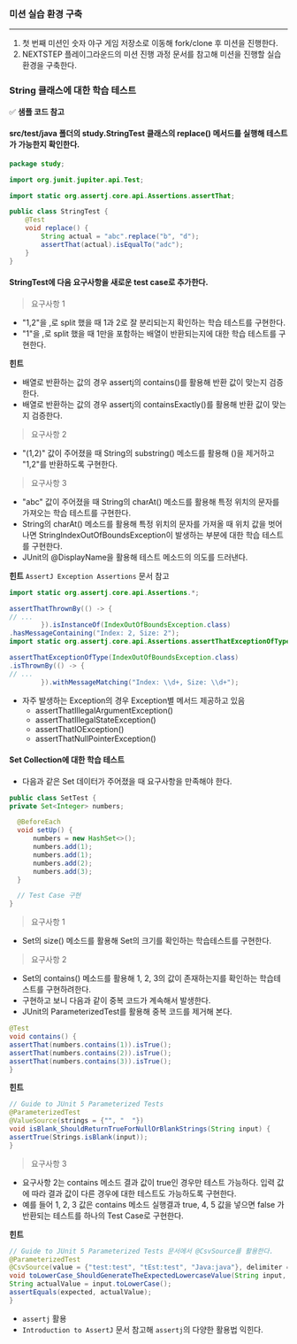 ### 미션 실습 환경 구축
---
1. 첫 번째 미션인 숫자 야구 게임 저장소로 이동해 fork/clone 후 미션을 진행한다.
2. NEXTSTEP 플레이그라운드의 미션 진행 과정 문서를 참고해 미션을 진행할 실습 환경을 구축한다.

### String 클래스에 대한 학습 테스트

:white_check_mark: **샘플 코드 참고**

#### src/test/java 폴더의 study.StringTest 클래스의 replace() 메서드를 실행해 테스트가 가능한지 확인한다.
```java
package study;

import org.junit.jupiter.api.Test;

import static org.assertj.core.api.Assertions.assertThat;

public class StringTest {
    @Test
    void replace() {
        String actual = "abc".replace("b", "d");
        assertThat(actual).isEqualTo("adc");
    }
}
```

#### StringTest에 다음 요구사항을 새로운 test case로 추가한다.

> 요구사항 1
- "1,2"을 ,로 split 했을 때 1과 2로 잘 분리되는지 확인하는 학습 테스트를 구현한다.
- "1"을 ,로 split 했을 때 1만을 포함하는 배열이 반환되는지에 대한 학습 테스트를 구현한다.

**힌트**
- 배열로 반환하는 값의 경우 assertj의 contains()를 활용해 반환 값이 맞는지 검증한다.
- 배열로 반환하는 값의 경우 assertj의 containsExactly()를 활용해 반환 값이 맞는지 검증한다.

> 요구사항 2
- "(1,2)" 값이 주어졌을 때 String의 substring() 메소드를 활용해 ()을 제거하고 "1,2"를 반환하도록 구현한다.

> 요구사항 3
- "abc" 값이 주어졌을 때 String의 charAt() 메소드를 활용해 특정 위치의 문자를 가져오는 학습 테스트를 구현한다.
- String의 charAt() 메소드를 활용해 특정 위치의 문자를 가져올 때 위치 값을 벗어나면 StringIndexOutOfBoundsException이 발생하는 부분에 대한 학습 테스트를 구현한다.
- JUnit의 @DisplayName을 활용해 테스트 메소드의 의도를 드러낸다.

**힌트**
`AssertJ Exception Assertions` 문서 참고
```java
import static org.assertj.core.api.Assertions.*;

assertThatThrownBy(() -> {
// ...
        }).isInstanceOf(IndexOutOfBoundsException.class)
.hasMessageContaining("Index: 2, Size: 2");
import static org.assertj.core.api.Assertions.assertThatExceptionOfType;

assertThatExceptionOfType(IndexOutOfBoundsException.class)
.isThrownBy(() -> {
// ...
        }).withMessageMatching("Index: \\d+, Size: \\d+");
```

- 자주 발생하는 Exception의 경우 Exception별 메서드 제공하고 있음
  - assertThatIllegalArgumentException()
  - assertThatIllegalStateException()
  - assertThatIOException()
  - assertThatNullPointerException()

#### Set Collection에 대한 학습 테스트

- 다음과 같은 Set 데이터가 주어졌을 때 요구사항을 만족해야 한다.

```java
public class SetTest {
private Set<Integer> numbers;

  @BeforeEach
  void setUp() {
      numbers = new HashSet<>();
      numbers.add(1);
      numbers.add(1);
      numbers.add(2);
      numbers.add(3);
  }

  // Test Case 구현
}
```

> 요구사항 1
- Set의 size() 메소드를 활용해 Set의 크기를 확인하는 학습테스트를 구현한다.

> 요구사항 2
- Set의 contains() 메소드를 활용해 1, 2, 3의 값이 존재하는지를 확인하는 학습테스트를 구현하려한다.
- 구현하고 보니 다음과 같이 중복 코드가 계속해서 발생한다.
- JUnit의 ParameterizedTest를 활용해 중복 코드를 제거해 본다.
```java
@Test
void contains() {
assertThat(numbers.contains(1)).isTrue();
assertThat(numbers.contains(2)).isTrue();
assertThat(numbers.contains(3)).isTrue();
}
```

**힌트**
```java
// Guide to JUnit 5 Parameterized Tests
@ParameterizedTest
@ValueSource(strings = {"", "  "})
void isBlank_ShouldReturnTrueForNullOrBlankStrings(String input) {
assertTrue(Strings.isBlank(input));
}
```

> 요구사항 3
- 요구사항 2는 contains 메소드 결과 값이 true인 경우만 테스트 가능하다. 입력 값에 따라 결과 값이 다른 경우에 대한 테스트도 가능하도록 구현한다.
- 예를 들어 1, 2, 3 값은 contains 메소드 실행결과 true, 4, 5 값을 넣으면 false 가 반환되는 테스트를 하나의 Test Case로 구현한다.

**힌트**
```java
// Guide to JUnit 5 Parameterized Tests 문서에서 @CsvSource를 활용한다.
@ParameterizedTest
@CsvSource(value = {"test:test", "tEst:test", "Java:java"}, delimiter = ':')
void toLowerCase_ShouldGenerateTheExpectedLowercaseValue(String input, String expected) {
String actualValue = input.toLowerCase();
assertEquals(expected, actualValue);
}
```

- `assertj` 활용
- `Introduction to AssertJ` 문서 참고해 `assertj`의 다양한 활용법 익힌다.
